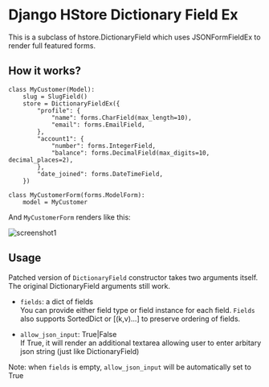 Django HStore Dictionary Field Ex
=================================

This is a subclass of hstore.DictionaryField which uses JSONFormFieldEx to render full featured forms.


How it works?
-------------

    class MyCustomer(Model):
        slug = SlugField()
        store = DictionaryFieldEx({
            "profile": {
                "name": forms.CharField(max_length=10),
    			"email": forms.EmailField,
            },
            "account1": {
    			"number": forms.IntegerField,
    			"balance": forms.DecimalField(max_digits=10, decimal_places=2),
            },
    		"date_joined": forms.DateTimeField,
        })

    class MyCustomerForm(forms.ModelForm):
    	model = MyCustomer

And `MyCustomerForm` renders like this:

![screenshot1](http://ledzep2.github.com/django-jsonformfieldex/screenshot1.jpg)

Usage
------

Patched version of `DictionaryField` constructor takes two arguments itself. The original DictionaryField arguments still work.

* `fields`: a dict of fields  
You can provide either field type or field instance for each field. `Fields` also supports SortedDict or [(k,v)...] to preserve ordering of fields.

* `allow_json_input`: True|False  
If True, it will render an additional textarea allowing user to enter arbitary json string (just like DictionaryField)

Note: when `fields` is empty, `allow_json_input` will be automatically set to True
